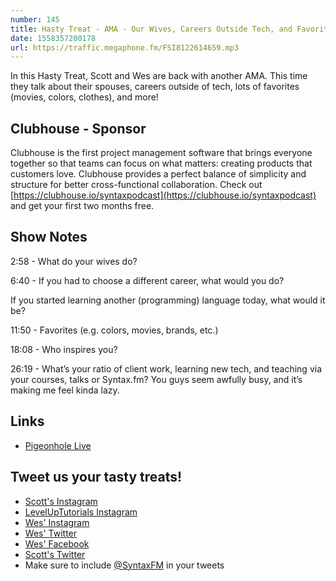 ```yaml
---
number: 145
title: Hasty Treat - AMA - Our Wives, Careers Outside Tech, and Favorites
date: 1558357200178
url: https://traffic.megaphone.fm/FSI8122614659.mp3
---
```


In this Hasty Treat, Scott and Wes are back with another AMA. This time they talk about their spouses, careers outside of tech, lots of favorites (movies, colors, clothes), and more!

## Clubhouse - Sponsor

Clubhouse is the first project management software that brings everyone together so that teams can focus on what matters: creating products that customers love. Clubhouse provides a perfect balance of simplicity and structure for better cross-functional collaboration. Check out [https://clubhouse.io/syntaxpodcast](https://clubhouse.io/syntaxpodcast) and get your first two months free.

## Show Notes

2:58 - What do your wives do?

6:40 - If you had to choose a different career, what would you do?

If you started learning another (programming) language today, what would it be?

11:50 - Favorites (e.g. colors, movies, brands, etc.)

18:08 - Who inspires you? 

26:19 - What’s your ratio of client work, learning new tech, and teaching via your courses, talks or Syntax.fm? You guys seem awfully busy, and it’s making me feel kinda lazy.

## Links
* [Pigeonhole Live](https://pigeonhole.at/)

## Tweet us your tasty treats!
* [Scott's Instagram](https://www.instagram.com/stolinski/)
* [LevelUpTutorials Instagram](https://www.instagram.com/LevelUpTutorials/)
* [Wes' Instagram](https://www.instagram.com/wesbos/)
* [Wes' Twitter](https://twitter.com/wesbos)
* [Wes' Facebook](https://www.facebook.com/wesbos.developer)
* [Scott's Twitter](https://twitter.com/stolinski)
* Make sure to include [@SyntaxFM](https://twitter.com/SyntaxFM) in your tweets